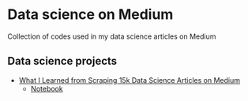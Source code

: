 # Data science on Medium
Collection of  codes used in my data science articles on Medium

## Data science projects
* [What I Learned from Scraping 15k Data Science Articles on Medium](https://medium.com/@khuyentran1476/what-i-learned-from-scraping-15k-data-science-articles-on-medium-98a5f252d0aa)
  * [Notebook](https://nbviewer.jupyter.org/gist/khuyentran1401/ee2f1294306f506ef6c84ca7b9e48928)
